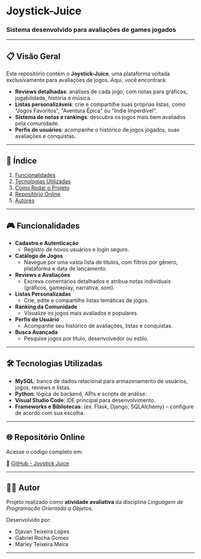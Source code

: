 # Joystick-Juice  
### Sistema desenvolvido para avaliações de games jogados

---

## 📋 Visão Geral

Este repositório contém o **Joystick-Juice**, uma plataforma voltada exclusivamente para avaliações de jogos. Aqui, você encontrará:

- **Reviews detalhadas**: análises de cada jogo, com notas para gráficos, jogabilidade, história e música.  
- **Listas personalizáveis**: crie e compartilhe suas próprias listas, como "Jogos Favoritos", "Aventura Épica" ou "Indie Imperdível".  
- **Sistema de notas e rankings**: descubra os jogos mais bem avaliados pela comunidade.  
- **Perfis de usuários**: acompanhe o histórico de jogos jogados, suas avaliações e conquistas.  

---

## 📌 Índice

1. [Funcionalidades](#funcionalidades)  
2. [Tecnologias Utilizadas](#tecnologias-utilizadas)  
3. [Como Rodar o Projeto](#como-rodar-o-projeto)  
4. [Repositório Online](#repositório-online)  
5. [Autores](#autores)  

---

## 🎮 Funcionalidades

- **Cadastro e Autenticação**  
  - Registro de novos usuários e login seguro.  
- **Catálogo de Jogos**  
  - Navegue por uma vasta lista de títulos, com filtros por gênero, plataforma e data de lançamento.  
- **Reviews e Avaliações**  
  - Escreva comentários detalhados e atribua notas individuais (gráficos, gameplay, narrativa, som).  
- **Listas Personalizadas**  
  - Crie, edite e compartilhe listas temáticas de jogos.  
- **Ranking da Comunidade**  
  - Visualize os jogos mais avaliados e populares.  
- **Perfis de Usuário**  
  - Acompanhe seu histórico de avaliações, listas e conquistas.  
- **Busca Avançada**  
  - Pesquise jogos por título, desenvolvedor ou estilo.  

---

## 🛠️ Tecnologias Utilizadas

- **MySQL**: banco de dados relacional para armazenamento de usuários, jogos, reviews e listas.  
- **Python**: lógica de backend, APIs e scripts de análise.  
- **Visual Studio Code**: IDE principal para desenvolvimento.  
- **Frameworks e Bibliotecas**: (ex. Flask, Django, SQLAlchemy) – configure de acordo com sua escolha.  

---

## 🌐 Repositório Online

Acesse o código completo em:

🔗 [GitHub - Joystick Juice](https://github.com/Mxrlrey/Joystick-Juice)

---

## 👨‍💻 Autor

Projeto realizado como **atividade avaliativa** da disciplina _Linguagem de Programação Orientada a Objetos_.

Desenvolvido por:
- Djavan Teixeira Lopes
- Gabriel Rocha Gomes
- Marley Teixeira Meira

---

